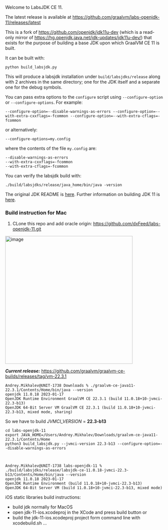 Welcome to LabsJDK CE 11.

The latest release is available at https://github.com/graalvm/labs-openjdk-11/releases/latest

This is a fork of https://github.com/openjdk/jdk11u-dev (which is a read-only
mirror of https://hg.openjdk.java.net/jdk-updates/jdk11u-dev/) that
exists for the purpose of building a base JDK upon which GraalVM CE 11 is built.

It can be built with:
```
python build_labsjdk.py
```
This will produce a labsjdk installation under `build/labsjdks/release` along with 2 archives in the same
directory; one for the JDK itself and a separate one for the debug symbols.

You can pass extra options to the `configure` script using `--configure-option` or `--configure-options`. For example:
```
--configure-option=--disable-warnings-as-errors --configure-option=--with-extra-cxxflags=-fcommon --configure-option=--with-extra-cflags=-fcommon
```
or alternatively:
```
--configure-options=my.config
```
where the contents of the file `my.config` are:
```
--disable-warnings-as-errors
--with-extra-cxxflags=-fcommon
--with-extra-cflags=-fcommon
```

You can verify the labsjdk build with:
```
./build/labsjdks/release/java_home/bin/java -version
```

The original JDK README is [here](README).
Further information on building JDK 11 is [here](doc/building.md).

### Build instruction for Mac
1. CLone this repo and add oracle origin: https://github.com/dxFeed/labs-openjdk-11.git
<img width="406" alt="image" src="https://user-images.githubusercontent.com/4503006/217626101-762b201e-f30d-4563-9961-a49fddd995c1.png">



_**Current release:**_ https://github.com/graalvm/graalvm-ce-builds/releases/tag/vm-22.3.1
```
Andrey.Mikhalev@UNIT-1738 Downloads % ./graalvm-ce-java11-22.3.1/Contents/Home/bin/java --version
openjdk 11.0.18 2023-01-17
OpenJDK Runtime Environment GraalVM CE 22.3.1 (build 11.0.18+10-jvmci-22.3-b13)
OpenJDK 64-Bit Server VM GraalVM CE 22.3.1 (build 11.0.18+10-jvmci-22.3-b13, mixed mode, sharing)
```
So we have to build _JVMCI_VERSION_ = **22.3-b13**
```
cd labs-openjdk-11
export JAVA_HOME=/Users/Andrey.Mikhalev/Downloads/graalvm-ce-java11-22.3.1/Contents/Home
python3 build_labsjdk.py --jvmci-version 22.3-b13 --configure-option=--disable-warnings-as-errors



Andrey.Mikhalev@UNIT-1738 labs-openjdk-11 % ./build/labsjdks/release/labsjdk-ce-11.0.18-jvmci-22.3-b13/Contents/Home/bin/java --version      
openjdk 11.0.18 2023-01-17
OpenJDK Runtime Environment (build 11.0.18+10-jvmci-22.3-b13)
OpenJDK 64-Bit Server VM (build 11.0.18+10-jvmci-22.3-b13, mixed mode)
```

iOS static libraries build instructions:
   - build jdk normally for MacOS
   - open jdk-11-ios.xcodeproj in the XCode and press build button or
   - build the jdk-11-ios.xcodeproj project form command line with xcodebuild.sh ...
 
